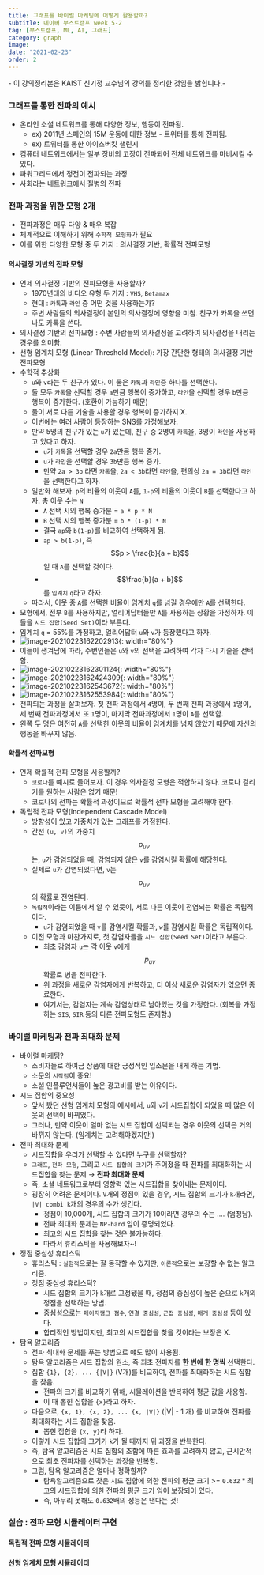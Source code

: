 ```yaml
---
title: 그래프를 바이럴 마케팅에 어떻게 활용할까?
subtitle: 네이버 부스트캠프 week 5-2
tag: [부스트캠프, ML, AI, 그래프]
category: graph
image:
date: "2021-02-23"
order: 2
---
```


\- 이 강의정리본은 KAIST 신기정 교수님의 강의를 정리한 것임을 밝힙니다.\-

### 그래프를 통한 전파의 예시

- 온라인 소셜 네트워크를 통해 다양한 정보, 행동이 전파됨.
  - ex) 2011년 스페인의 15M 운동에 대한 정보 - 트위터를 통해 전파됨.
  - ex) 트위터를 통한 아이스버킷 챌린지
- 컴퓨터 네트워크에서는 일부 장비의 고장이 전파되어 전체 네트워크를 마비시킬 수 있다.
- 파워그리드에서 정전이 전파되는 과정
- 사회라는 네트워크에서 질병의 전파

### 전파 과정을 위한 모형 2개

- 전파과정은 매우 다양 & 매우 복잡
- 체계적으로 이해하기 위해 `수학적 모형화`가 필요
- 이를 위한 다양한 모형 중 두 가지 : 의사결정 기반, 확률적 전파모형

#### 의사결정 기반의 전파 모형

- 언제 의사결정 기반의 전파모형을 사용할까?
  - 1970년대의 비디오 유형 두 가지 : `VHS`, `Betamax`
  - 현대 : `카톡`과 `라인` 중 어떤 것을 사용하는가?
  - 주변 사람들의 의사결정이 본인의 의사결정에 영향을 미침. 친구가 카톡을 쓰면 나도 카톡을 쓴다.
- 의사결정 기반의 전파모형 : 주변 사람들의 의사결정을 고려하여 의사결정을 내리는 경우를 의미함.
- 선형 임계치 모형 (Linear Threshold Model): 가장 간단한 형태의 의사결정 기반 전파모형
- 수학적 추상화
  - `u`와 `v`라는 두 친구가 있다. 이 둘은 `카톡`과 `라인`중 하나를 선택한다.
  - 둘 모두 `카톡`을 선택할 경우 `a`만큼 행복이 증가하고, `라인`을 선택할 경우 `b`만큼 행복이 증가한다. (호환이 가능하기 때문)
  - 둘이 서로 다른 기술을 사용할 경우 행복이 증가하지 X.
  - 이번에는 여러 사람이 등장하는 SNS를 가정해보자.
  - 만약 5명의 친구가 있는 `u`가 있는데, 친구 중 2명이 `카톡`을, 3명이 `라인`을 사용하고 있다고 하자.
    - `u`가 `카톡`을 선택할 경우 `2a`만큼 행복 증가.
    - `u`가 `라인`을 선택할 경우 `3b`만큼 행복 증가.
    - 만약 `2a > 3b` 라면 `카톡`을, `2a < 3b`라면 `라인`을, 편의상 `2a = 3b`라면 `라인`을 선택한다고 하자.
  - 일반화 해보자. `p`의 비율의 이웃이 `A`를, `1-p`의 비율의 이웃이 `B`를 선택한다고 하자. 총 이웃 수는 `N`
    - `A` 선택 시의 행복 증가분 = `a * p * N`
    - `B` 선택 시의 행복 증가분 = `b * (1-p) * N`
    - 결국 `ap`와 `b(1-p)`를 비교하여 선택하게 됨.
    - `ap > b(1-p)`, 즉 $$p > \frac{b}{a + b}$$ 일 때 `A`를 선택할 것이다.
    - $$\frac{b}{a + b}$$를 `임계치` `q`라고 하자.
  - 따라서, 이웃 중 `A`를 선택한 비율이 임계치 `q`를 넘길 경우에만 `A`를 선택한다.
- 모형에서, 전부 `B`를 사용하지만, 얼리어답터들만 `A`를 사용하는 상황을 가정하자. 이들을 `시드 집합(Seed Set)`이라 부른다.
- 임계치 `q` = 55%를 가정하고, 얼리어답터 `u`와 `v`가 등장했다고 하자.
- ![image-20210223162202913](/assets/img/post-images/image-20210223162202913.png){: width="80%"}
- 이들이 생겨남에 따라, 주변인들은 `u`와 `v`의 선택을 고려하여 각자 다시 기술을 선택함.
- ![image-20210223162301124](/assets/img/post-images/image-20210223162301124.png){: width="80%"}
- ![image-20210223162424309](/assets/img/post-images/image-20210223162424309.png){: width="80%"}
- ![image-20210223162543672](/assets/img/post-images/image-20210223162543672.png){: width="80%"}
- ![image-20210223162553984](/assets/img/post-images/image-20210223162553984.png){: width="80%"}
- 전파되는 과정을 살펴보자. 첫 전파 과정에서 `4`명이, 두 번째 전파 과정에서 `1`명이, 세 번째 전파과정에서 또 `1`명이, 마지막 전파과정에서 `1`명이 `A`를 선택함.
- 왼쪽 두 명은 여전히 `A`를 선택한 이웃의 비율이 임계치를 넘지 않았기 때문에 자신의 행동을 바꾸지 않음.

#### 확률적 전파모형

- 언제 확률적 전파 모형을 사용할까?
  - `코로나`를 예시로 들어보자. 이 경우 의사결정 모형은 적합하지 않다. 코로나 걸리기를 원하는 사람은 없기 때문!
  - 코로나의 전파는 확률적 과정이므로 확률적 전파 모형을 고려해야 한다.
- 독립적 전파 모형(Independent Cascade Model)
  - 방향성이 있고 가중치가 있는 그래프를 가정한다.
  - 간선 `(u, v)`의 가중치 $$p_{uv}$$는, `u`가 감염되었을 때, 감염되지 않은 `v`를 감염시킬 확률에 해당한다.
  - 실제로 `u`가 감염되었다면, `v`는 $$p_{uv}$$의 확률로 전염된다.
  - `독립적`이라는 이름에서 알 수 있듯이, 서로 다른 이웃이 전염되는 확률은 독립적이다.
    - `u`가 감염되었을 때 `v`를 감염시킬 확률과, `w`를 감염시킬 확률은 독립적이다.
  - 이전 모형과 마찬가지로, 첫 감염자들을 `시드 집합(Seed Set)`이라고 부른다.
    - 최초 감염자 `u`는 각 이웃 `v`에게 $$p_{uv}$$ 확률로 병을 전파한다.
    - 위 과정을 새로운 감염자에게 반복하고, 더 이상 새로운 감염자가 없으면 종료한다.
    - 여기서는, 감염자는 계속 감염상태로 남아있는 것을 가정한다. (회복을 가정하는 `SIS`, `SIR` 등의 다른 전파모형도 존재함.)

### 바이럴 마케팅과 전파 최대화 문제

- 바이럴 마케팅?
  - 소비자들로 하여금 상품에 대한 긍정적인 입소문을 내게 하는 기법.
  - 소문의 `시작점`이 중요!
  - 소셜 인플루언서들이 높은 광고비를 받는 이유이다.
- 시드 집합의 중요성
  - 앞서 봤던 선형 임계치 모형의 예시에서, `u`와 `v`가 시드집합이 되었을 때 많은 이웃의 선택이 바뀌었다.
  - 그러나, 만약 이웃이 얼마 없는 시드 집합이 선택되는 경우 이웃의 선택은 거의 바뀌지 않는다. (임계치는 고려해야겠지만!)
- 전파 최대화 문제
  - 시드집합을 우리가 선택할 수 있다면 누구를 선택할까?
  - `그래프`, `전파 모형`, 그리고 `시드 집합의 크기`가 주어졌을 때 전파를 최대화하는 시드집합을 찾는 문제 → **전파 최대화 문제**
  - 즉, 소셜 네트워크로부터 영향력 있는 시드집합을 찾아내는 문제이다.
  - 굉장히 어려운 문제이다. `V`개의 정점이 있을 경우, 시드 집합의 크기가 `k`개라면, `|V| combi k`개의 경우의 수가 생긴다.
    - 정점이 10,000개, 시드 집합의 크기가 10이라면 경우의 수는 .... (엄청남).
    - 전파 최대화 문제는 `NP-hard` 임이 증명되었다.
    - 최고의 시드 집합을 찾는 것은 불가능하다.
    - 따라서 휴리스틱을 사용해보자~!
- 정점 중심성 휴리스틱
  - 휴리스틱 : `실험적`으로는 잘 동작할 수 있지만, `이론적`으로는 보장할 수 없는 알고리즘.
  - 정점 중심성 휴리스틱?
    - 시드 집합의 크기가 `k`개로 고정됐을 때, 정점의 중심성이 높은 순으로 `k`개의 정점을 선택하는 방법.
    - 중심성으로는 `페이지랭크 점수`, `연결 중심성`, `근접 중심성`, `매개 중심성` 등이 있다.
    - 합리적인 방법이지만, 최고의 시드집합을 찾을 것이라는 보장은 X.
- 탐욕 알고리즘
  - 전파 최대화 문제를 푸는 방법으로 얘도 많이 사용됨.
  - 탐욕 알고리즘은 시드 집합의 원소, 즉 최초 전파자를 **한 번에 한 명씩** 선택한다.
  - 집합 `{1}, {2}, ... {|V|}` (V개)를 비교하여, 전파를 최대화하는 시드 집합을 찾음.
    - 전파의 크기를 비교하기 위해, 시뮬레이션을 반복하여 평균 값을 사용함.
    - 이 때 뽑힌 집합을 `{x}`라고 하자.
  - 다음으로, `{x, 1}, {x, 2}, ... {x, |V|}` (|V| - 1 개) 를 비교하여 전파를 최대화하는 시드 집합을 찾음.
    - 뽑힌 집합을 `{x, y}`라 하자.
  - 이렇게 시드 집합의 크기가 `k`가 될 때까지 위 과정을 반복한다.
  - 즉, 탐욕 알고리즘은 시드 집합의 조합에 따른 효과를 고려하지 않고, 근시안적으로 최초 전파자를 선택하는 과정을 반복함.
  - 그럼, 탐욕 알고리즘은 얼마나 정확할까?
    - 탐욕알고리즘으로 찾은 시드 집합에 의한 전파의 평균 크기 >= `0.632` \* 최고의 시드집합에 의한 전파의 평균 크기 임이 보장되어 있다.
    - 즉, 아무리 못해도 `0.632`배의 성능은 낸다는 것!

### 실습 : 전파 모형 시뮬레이터 구현

#### 독립적 전파 모형 시뮬레이터

#### 선형 임계치 모형 시뮬레이터
